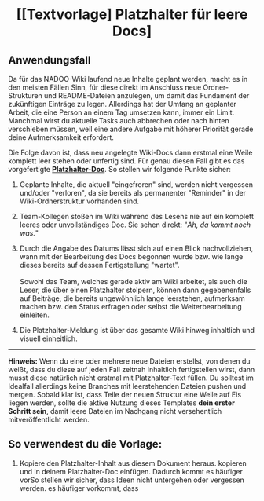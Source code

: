 # <p align="center">[[Textvorlage] Platzhalter für leere Docs]</p>

## Anwendungsfall

Da für das NADOO-Wiki laufend neue Inhalte geplant werden, macht es in den meisten Fällen Sinn, für diese direkt im Anschluss neue Ordner-Strukturen und README-Dateien anzulegen, um damit das Fundament der zukünftigen Einträge zu legen. Allerdings hat der Umfang an geplanter Arbeit, die eine Person an einem Tag umsetzen kann, immer ein Limit. Manchmal wirst du aktuelle Tasks auch abbrechen oder nach hinten verschieben müssen, weil eine andere Aufgabe mit höherer Priorität gerade deine Aufmerksamkeit erfordert.

Die Folge davon ist, dass neu angelegte Wiki-Docs dann erstmal eine Weile komplett leer stehen oder unfertig sind. Für genau diesen Fall gibt es das vorgefertigte [**Platzhalter-Doc**](#). So stellen wir folgende Punkte sicher:

1. Geplante Inhalte, die aktuell "eingefroren" sind, werden nicht vergessen und/oder "verloren", da sie bereits als permanenter "Reminder" in der Wiki-Ordnerstruktur vorhanden sind.

2. Team-Kollegen stoßen im Wiki während des Lesens nie auf ein komplett leeres oder unvollständiges Doc. Sie sehen direkt: "_Ah, da kommt noch was._"

3. Durch die Angabe des Datums lässt sich auf einen Blick nachvollziehen, wann mit der Bearbeitung des Docs begonnen wurde bzw. wie lange dieses bereits auf dessen Fertigstellung "wartet". <br> <br>
Sowohl das Team, welches gerade aktiv am Wiki arbeitet, als auch die Leser, die über einen Platzhalter stolpern, können dann gegebenenfalls auf Beiträge, die bereits ungewöhnlich lange leerstehen, aufmerksam machen bzw. den Status erfragen oder selbst die Weiterbearbeitung einleiten.

4. Die Platzhalter-Meldung ist über das gesamte Wiki hinweg inhaltlich und visuell einheitlich.

---

**Hinweis:** Wenn du eine oder mehrere neue Dateien erstellst, von denen du weißt, dass du diese auf jeden Fall zeitnah inhaltlich fertigstellen wirst, dann musst diese natürlich nicht erstmal mit Platzhalter-Text füllen. Du solltest im Idealfall allerdings keine Branches mit leerstehenden Dateien pushen und mergen. Sobald klar ist, dass Teile der neuen Struktur eine Weile auf Eis liegen werden, sollte die aktive Nutzung dieses Templates **dein erster Schritt sein**, damit leere Dateien im Nachgang nicht versehentlich mitveröffentlicht werden.

## So verwendest du die Vorlage:

1. Kopiere den Platzhalter-Inhalt aus diesem Dokument heraus. kopieren und in deinem Platzhalter-Doc einfügen. Dadurch kommt es häufiger vorSo stellen wir sicher, dass Ideen nicht untergehen oder vergessen werden. es häufiger vorkommt, dass 
<!-- Platzhalter für Docs, die noch keinen Inhalt haben

-> Text-Vorlage
-> evtl. Integration eines Public-Domain / lizenzfreien / KI-generierten Images - Thema "Baustelle" o.ä., damit Seite nicht so leer aussieht
-> Einsatz via Verlinkung in der Navbar oder Copy Paste ins betroffene README?

  -> Tendenz zu Copy/Paste, weil im Nachgang Pfad in Navbar nicht neu angepasst werden muss bzw. kein Risiko, dass dies vergessen wird | außerdem: Aufwand praktisch derselbe, da man entweder halt den Platzhalter-Pfad ODER den Platzhalter-Inhalt in ein leeres Doc copy-pasted

-->
